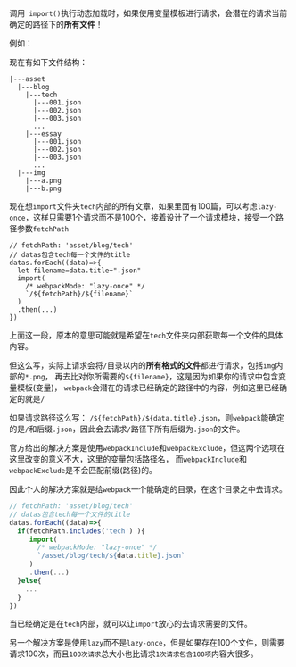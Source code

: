 调用` import()`执行动态加载时，如果使用变量模板进行请求，会潜在的请求当前确定的路径下的**所有文件**！

例如：

现在有如下文件结构：
```
|---asset
  |---blog
    |---tech
      |---001.json
      |---002.json
      |---003.json
      ...
    |---essay
      |---001.json
      |---002.json
      |---003.json
      ...
  |---img
    |---a.png
    |---b.png
```
现在想`import`文件夹`tech`内部的所有文章，如果里面有100篇，可以考虑`lazy-once`，这样只需要1个请求而不是100个，接着设计了一个请求模块，接受一个路径参数`fetchPath`
```
// fetchPath: 'asset/blog/tech'
// datas包含tech每一个文件的title
datas.forEach((data)=>{
  let filename=data.title+".json"
  import(
    /* webpackMode: "lazy-once" */
    `/${fetchPath}/${filename}`
  )
  .then(...)
})
```
上面这一段，原本的意思可能就是希望在`tech`文件夹内部获取每一个文件的具体内容。

但这么写，实际上请求会将`/`目录以内的**所有格式的文件**都进行请求，包括`img`内部的`*.png`，
再去比对你所需要的`${filename}`，这是因为如果你的请求中包含变量模板(变量)，
`webpack`会潜在的请求已经确定的路径中的内容，例如这里已经确定的就是`/`

如果请求路径这么写： `/${fetchPath}/${data.title}.json`，则`webpack`能确定的是`/`和后缀`.json`，因此会去请求`/`路径下所有后缀为`.json`的文件。

官方给出的解决方案是使用`webpackInclude`和`webpackExclude`，但这两个选项在这里改变的意义不大，这里的变量包括路径名，
而`webpackInclude`和`webpackExclude`是不会匹配前缀(路径)的。

因此个人的解决方案就是给`webpack`一个能确定的目录，在这个目录之中去请求。

```js
// fetchPath: 'asset/blog/tech'
// datas包含tech每一个文件的title
datas.forEach((data)=>{
  if(fetchPath.includes('tech') ){
     import(
       /* webpackMode: "lazy-once" */
       `/asset/blog/tech/${data.title}.json`
     )
     .then(...) 
  }else{
    ...
  }
})
```

当已经确定是在`tech`内部，就可以让`import`放心的去请求需要的文件。

另一个解决方案是使用`lazy`而不是`lazy-once`，但是如果存在100个文件，则需要请求100次，而且`100次请求`总大小也比请求`1次请求包含100项`内容大很多。